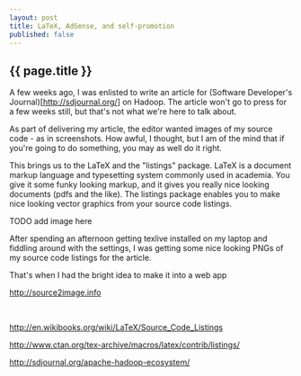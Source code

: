 ```yaml
---
layout: post
title: LaTeX, AdSense, and self-promotion
published: false
---
```


## {{ page.title }}

A few weeks ago, I was enlisted to write an article for (Software Developer's Journal)[http://sdjournal.org/]
on Hadoop. The article won't go to press for a few weeks still, but that's not what we're here to talk about.

As part of delivering my article, the editor wanted images of my source code - as in screenshots. How awful, 
I thought, but I am of the mind that if you're going to do something, you may as well do it right.

This brings us to the LaTeX and the "listings" package. LaTeX is a document markup language and typesetting
system commonly used in academia. You give it some funky looking markup, and it gives you really nice looking
documents (pdfs and the like). The listings package enables you to make nice looking vector graphics from your
source code listings.

TODO add image here

After spending an afternoon getting texlive installed on my laptop and fiddling around with the settings, I was
getting some nice looking PNGs of my source code listings for the article. 

That's when I had the bright idea to make it into a web app

http://source2image.info



</br>
</hr>


http://en.wikibooks.org/wiki/LaTeX/Source_Code_Listings

http://www.ctan.org/tex-archive/macros/latex/contrib/listings/

http://sdjournal.org/apache-hadoop-ecosystem/
